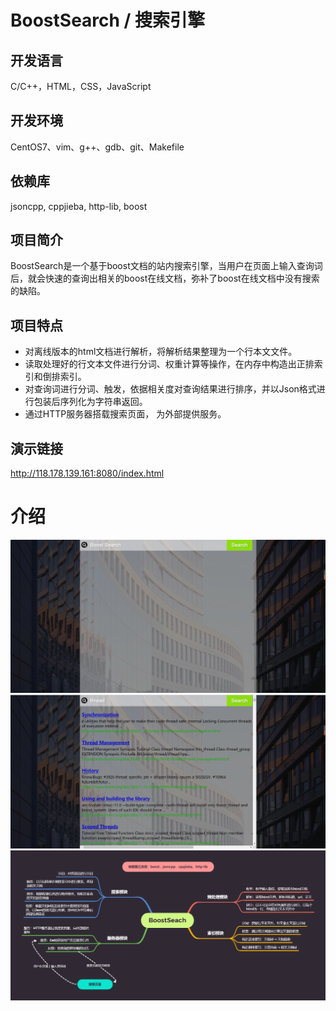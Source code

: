 # BoostSearch / 搜索引擎
## 开发语言
C/C++，HTML，CSS，JavaScript
## 开发环境
CentOS7、vim、g++、gdb、git、Makefile
## 依赖库
jsoncpp, cppjieba, http-lib, boost
## 项目简介
BoostSearch是一个基于boost文档的站内搜索引擎，当用户在页面上输入查询词后，就会快速的查询出相关的boost在线文档，弥补了boost在线文档中没有搜索的缺陷。
## 项目特点
- 对离线版本的html文档进行解析，将解析结果整理为一个行本文文件。
- 读取处理好的行文本文件进行分词、权重计算等操作，在内存中构造出正排索引和倒排索引。
- 对查询词进行分词、触发，依据相关度对查询结果进行排序，并以Json格式进行包装后序列化为字符串返回。
- 通过HTTP服务器搭载搜索页面， 为外部提供服务。
## 演示链接
http://118.178.139.161:8080/index.html

# 介绍
![image](https://github.com/HONGYU-LEE/BoostSearch/blob/master/doc/image/1.png)
![image](https://github.com/HONGYU-LEE/BoostSearch/blob/master/doc/image/2.png)
![image](https://github.com/HONGYU-LEE/BoostSearch/blob/master/doc/image/3.png)
